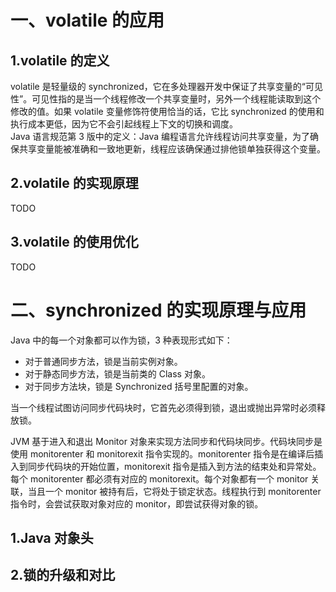 # 一、volatile 的应用
## 1.volatile 的定义
volatile 是轻量级的 synchronized，它在多处理器开发中保证了共享变量的“可见性”。可见性指的是当一个线程修改一个共享变量时，另外一个线程能读取到这个修改的值。如果 volatile 变量修饰符使用恰当的话，它比 synchronized 的使用和执行成本更低，因为它不会引起线程上下文的切换和调度。<br>
Java 语言规范第 3 版中的定义：Java 编程语言允许线程访问共享变量，为了确保共享变量能被准确和一致地更新，线程应该确保通过排他锁单独获得这个变量。

## 2.volatile 的实现原理
TODO

## 3.volatile 的使用优化
TODO

# 二、synchronized 的实现原理与应用
Java 中的每一个对象都可以作为锁，3 种表现形式如下：
- 对于普通同步方法，锁是当前实例对象。
- 对于静态同步方法，锁是当前类的 Class 对象。
- 对于同步方法块，锁是 Synchronized 括号里配置的对象。

当一个线程试图访问同步代码块时，它首先必须得到锁，退出或抛出异常时必须释放锁。

JVM 基于进入和退出 Monitor 对象来实现方法同步和代码块同步。代码块同步是使用 monitorenter 和 monitorexit 指令实现的。monitorenter 指令是在编译后插入到同步代码块的开始位置，monitorexit 指令是插入到方法的结束处和异常处。每个 monitorenter 都必须有对应的 monitorexit。每个对象都有一个 monitor 关联，当且一个 monitor 被持有后，它将处于锁定状态。线程执行到 monitorenter 指令时，会尝试获取对象对应的 monitor，即尝试获得对象的锁。

## 1.Java 对象头
## 2.锁的升级和对比


